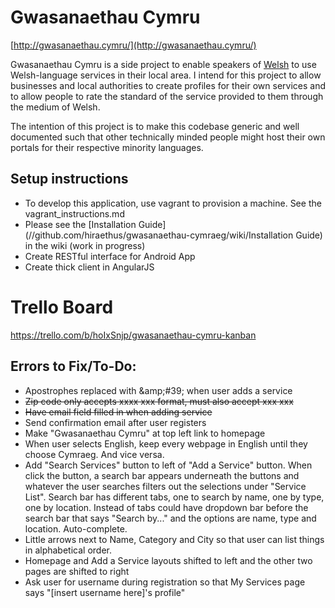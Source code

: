 # Gwasanaethau Cymru

[http://gwasanaethau.cymru/](http://gwasanaethau.cymru/)

Gwasanaethau Cymru is a side project to enable speakers of [Welsh](https://en.wikipedia.org/wiki/Welsh_language) 
to use Welsh-language services in their local area. I intend for this project to 
allow businesses and local authorities to create profiles for their own services 
and to allow people to rate the standard of the service provided to them 
through the medium of Welsh.

The intention of this project is to make this codebase generic and well 
documented such that other technically minded people might host their own 
portals for their respective minority languages.

## Setup instructions
* To develop this application, use vagrant to provision a machine. See the vagrant_instructions.md
* Please see the [Installation Guide](//github.com/hiraethus/gwasanaethau-cymraeg/wiki/Installation Guide) in the wiki (work in progress)
* Create RESTful interface for Android App
* Create thick client in AngularJS

# Trello Board
https://trello.com/b/hoIxSnjp/gwasanaethau-cymru-kanban

## Errors to Fix/To-Do:
* Apostrophes replaced with &amp;amp;#39; when user adds a service
* ~~Zip code only accepts xxxx xxx format, must also accept xxx xxx~~
* ~~Have email field filled in when adding service~~
* Send confirmation email after user registers
* Make "Gwasanaethau Cymru" at top left link to homepage
* When user selects English, keep every webpage in English until they choose Cymraeg. And vice versa.
* Add "Search Services" button to left of "Add a Service" button. When click the button, a search bar appears underneath the buttons and whatever the user searches filters out the selections under "Service List". Search bar has different tabs, one to search by name, one by type, one by location. Instead of tabs could have dropdown bar before the search bar that says "Search by..." and the options are name, type and location. Auto-complete.
* Little arrows next to Name, Category and City so that user can list things in alphabetical order.
* Homepage and Add a Service layouts shifted to left and the other two pages are shifted to right
* Ask user for username during registration so that My Services page says "[insert username here]'s profile"
